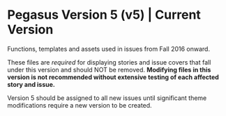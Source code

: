 # Pegasus Version 5 (v5) | Current Version

Functions, templates and assets used in issues from Fall 2016 onward.

These files are *required* for displaying stories and issue covers that fall under this version and should NOT be removed.  **Modifying files in this version is not recommended without extensive testing of each affected story and issue.**

Version 5 should be assigned to all new issues until significant theme modifications require a new version to be created.
